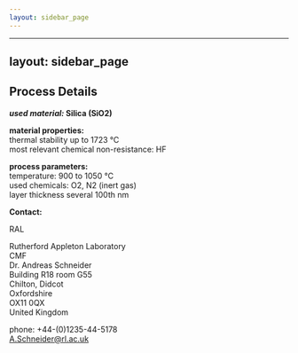 ```yaml
---
layout: sidebar_page
---
```


---
layout: sidebar_page
---

## Process Details

__*used material:* Silica (SiO2)__ 

 
__material properties:__  	
thermal stability up to	1723 °C  
most relevant chemical non-resistance:	HF  

	
__process parameters:__  	
temperature:	900 to 1050 °C  
used chemicals:	O2, N2 (inert gas)  
layer thickness	several 100th nm
<!--break-->
__Contact:__


RAL

Rutherford Appleton Laboratory  
CMF   
Dr. Andreas Schneider  
Building R18 room G55   
Chilton, Didcot  
Oxfordshire   
OX11 0QX   
United Kingdom  

phone: +44-(0)1235-44-5178  
A.Schneider@rl.ac.uk